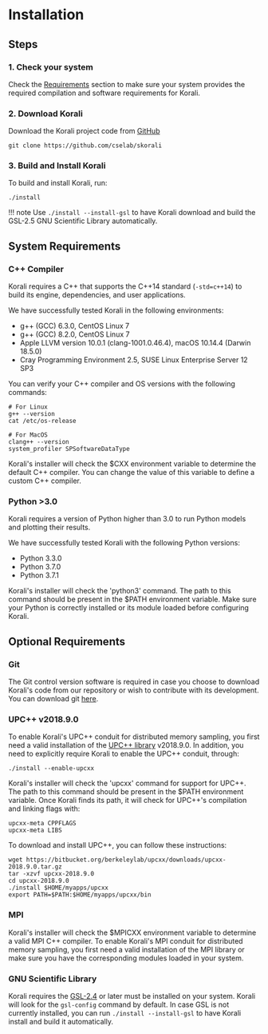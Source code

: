 # Installation

## Steps

### 1. Check your system

 Check the [Requirements](#system-requirements) section to make sure your system provides
 the required compilation and software requirements for Korali.

### 2. Download Korali
Download the Korali project code from [GitHub](https://github.com/cselab/skorali)

```shell
git clone https://github.com/cselab/skorali
```

### 3. Build and Install Korali

To build and install Korali, run:

```shell
./install
```

!!! note
    Use ```./install --install-gsl``` to have Korali download and build the GSL-2.5 GNU Scientific Library automatically. 
	

## System Requirements

### C++ Compiler

Korali requires a C++ that supports the C++14 standard (`-std=c++14`) to build its engine, dependencies, and user applications.

We have successfully tested Korali in the following environments:

  - g++ (GCC) 6.3.0, CentOS Linux 7
  - g++ (GCC) 8.2.0, CentOS Linux 7
  - Apple LLVM version 10.0.1 (clang-1001.0.46.4), macOS 10.14.4 (Darwin 18.5.0)
  - Cray Programming Environment 2.5, SUSE Linux Enterprise Server 12 SP3
  
  You can verify your C++ compiler and OS versions with the following commands:

```shell
# For Linux
g++ --version
cat /etc/os-release

# For MacOS
clang++ --version
system_profiler SPSoftwareDataType
```

Korali's installer will check the $CXX environment variable to determine the default C++ compiler. You can change the value of this variable to define a custom C++ compiler.

### Python >3.0

Korali requires a version of Python higher than 3.0 to run Python models and plotting their results.

We have successfully tested Korali with the following Python versions:

  - Python 3.3.0
  - Python 3.7.0
  - Python 3.7.1

Korali's installer will check the 'python3' command. The path to this command should be present in the $PATH environment variable. Make sure your Python is correctly installed or its module loaded before configuring Korali.


## Optional Requirements

### Git

The Git control version software is required in case you choose to download Korali's code from our repository or
wish to contribute with its development. You can download git [here](https://git-scm.com/downloads).

### UPC++ v2018.9.0

To enable Korali's UPC++ conduit for distributed memory sampling, you first need a valid installation of the [UPC++ library](https://bitbucket.org/berkeleylab/upcxx/wiki/Home) v2018.9.0.
In addition, you need to explicitly require Korali to enable the UPC++ conduit, through:

```shell
./install --enable-upcxx
```

Korali's installer will check the 'upcxx' command for support for UPC++. The path to this command should be present in the $PATH environment variable. Once Korali finds its path, it will check for UPC++'s compilation and
linking flags with:

```shell
upcxx-meta CPPFLAGS
upcxx-meta LIBS
```

To download and install UPC++, you can follow these instructions:

```shell
wget https://bitbucket.org/berkeleylab/upcxx/downloads/upcxx-2018.9.0.tar.gz
tar -xzvf upcxx-2018.9.0
cd upcxx-2018.9.0
./install $HOME/myapps/upcxx
export PATH=$PATH:$HOME/myapps/upcxx/bin
```

### MPI

Korali's installer will check the $MPICXX environment variable to determine a valid MPI C++ compiler. To enable Korali's MPI conduit for distributed memory sampling, you first need a valid installation of the MPI library or make sure you have the corresponding modules loaded in your system.

### GNU Scientific Library

Korali requires the [GSL-2.4](http://www.gnu.org/software/gsl/) or later must be installed on your system. Korali will look for the ```gsl-config``` command by default. In case GSL is not currently installed, you can run ```./install --install-gsl``` to have Korali install and build it automatically.


